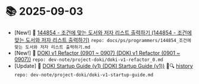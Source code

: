 # 📚 2025-09-03
- [New!] 📗 [144854 - 조건에 맞는 도서와 저자 리스트 출력하기 (144854 - 조건에 맞는 도서와 저자 리스트 출력하기)](https://til.qriosity.dev/featured/ps/programmers/144854_조건에%20맞는%20도서와%20저자%20리스트%20출력하기) `repo: docs/ps/programmers/144854_조건에 맞는 도서와 저자 리스트 출력하기.md`
- [New!] 📗 [DOKI v1 Refactor (0901 ~ 0907) (DOKI v1 Refactor (0901 ~ 0907))](https://til.qriosity.dev/dev-note/project-doki/doki-v1-refactor_0) `repo: dev-note/project-doki/doki-v1-refactor_0.md`
- [Update] 📙 [DOKI Startup Guide (v1) (DOKI Startup Guide (v1))](https://til.qriosity.dev/dev-note/project-doki/doki-v1-startup-guide) 📃🔍 [history](https://github.com/Queue-ri/TIL/commits/main/dev-note/project-doki/doki-v1-startup-guide.md?since=2025-09-03T00:00:00Z&until=2025-09-03T23:59:59Z) `repo: dev-note/project-doki/doki-v1-startup-guide.md`
